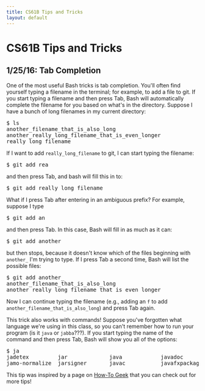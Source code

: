 ```yaml
---
title: CS61B Tips and Tricks
layout: default
---
```

# CS61B Tips and Tricks

## 1/25/16: Tab Completion

One of the most useful Bash tricks is tab completion.  You'll often find yourself typing a filename in the terminal; for example, to add a file to git.  If you start typing a filename and then press Tab, Bash will automatically complete the filename for you based on what's in the directory.  Suppose I have a bunch of long filenames in my current directory:

<pre>
$ ls
another_filename_that_is_also_long         
another_really_long_filename_that_is_even_longer
really_long_filename
</pre>

If I want to add `really_long_filename` to git, I can start typing the filename:

<pre>
$ git add rea
</pre>

and then press Tab, and bash will fill this in to:

<pre>
$ git add really_long_filename
</pre>

What if I press Tab after entering in an ambiguous prefix? For example, suppose I type

<pre>
$ git add an
</pre>

and then press Tab.  In this case, Bash will fill in as much as it can:

<pre>
$ git add another_
</pre>

but then stops, because it doesn't know which of the files beginning with `another_` I'm trying to type.  If I press Tab a second time, Bash will list the possible files:

<pre>
$ git add another_
another_filename_that_is_also_long
another_really_long_filename_that_is_even_longer
</pre>

Now I can continue typing the filename (e.g., adding an `f` to add `another_filename_that_is_also_long`) and press Tab again.

This trick also works with commands! Suppose you've forgotten what language we're using in this class, so you can't remember how to run your program (is it `java` or `jabba`???).  If you start typing the name of the command and then press Tab, Bash will show you all of the options:

<pre>
$ ja
jadetex         jar             java            javadoc         javah           javaws          
jamo-normalize  jarsigner       javac           javafxpackager  javap 
</pre>

This tip was inspired by a page on [How-To Geek](http://www.howtogeek.com/110150/become-a-linux-terminal-power-user-with-these-8-tricks/) that you can check out for more tips!


